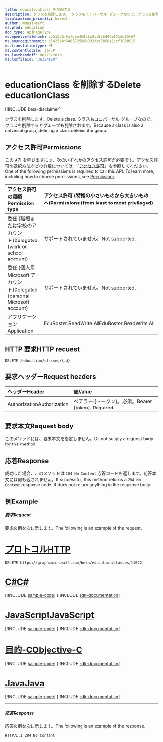 ```yaml
---
title: educationClass を削除する
description: クラスを削除します。 クラスもユニバーサル グループなので、クラスを削除するとグループも削除されます。
localization_priority: Normal
author: mmast-msft
ms.prod: education
doc_type: apiPageType
ms.openlocfilehash: bb212d2f6afbba436c1e3cb5c6d59e591db336b7
ms.sourcegitcommit: b5425ebf648572569b032ded5b56e1dcf3830515
ms.translationtype: MT
ms.contentlocale: ja-JP
ms.lasthandoff: 08/13/2019
ms.locfileid: "36324180"
---
```

# <a name="delete-educationclass"></a><span data-ttu-id="c1319-104">educationClass を削除する</span><span class="sxs-lookup"><span data-stu-id="c1319-104">Delete educationClass</span></span>

[!INCLUDE [beta-disclaimer](../../includes/beta-disclaimer.md)]

<span data-ttu-id="c1319-105">クラスを削除します。</span><span class="sxs-lookup"><span data-stu-id="c1319-105">Delete a class.</span></span> <span data-ttu-id="c1319-106">クラスもユニバーサル グループなので、クラスを削除するとグループも削除されます。</span><span class="sxs-lookup"><span data-stu-id="c1319-106">Because a class is also a universal group, deleting a class deletes the group.</span></span>

## <a name="permissions"></a><span data-ttu-id="c1319-107">アクセス許可</span><span class="sxs-lookup"><span data-stu-id="c1319-107">Permissions</span></span>
<span data-ttu-id="c1319-p103">この API を呼び出すには、次のいずれかのアクセス許可が必要です。アクセス許可の選択方法などの詳細については、「[アクセス許可](/graph/permissions-reference)」を参照してください。</span><span class="sxs-lookup"><span data-stu-id="c1319-p103">One of the following permissions is required to call this API. To learn more, including how to choose permissions, see [Permissions](/graph/permissions-reference).</span></span>

|<span data-ttu-id="c1319-110">アクセス許可の種類</span><span class="sxs-lookup"><span data-stu-id="c1319-110">Permission type</span></span>      | <span data-ttu-id="c1319-111">アクセス許可 (特権の小さいものから大きいものへ)</span><span class="sxs-lookup"><span data-stu-id="c1319-111">Permissions (from least to most privileged)</span></span>              |
|:--------------------|:---------------------------------------------------------|
|<span data-ttu-id="c1319-112">委任 (職場または学校のアカウント)</span><span class="sxs-lookup"><span data-stu-id="c1319-112">Delegated (work or school account)</span></span> |  <span data-ttu-id="c1319-113">サポートされていません。</span><span class="sxs-lookup"><span data-stu-id="c1319-113">Not supported.</span></span>  |
|<span data-ttu-id="c1319-114">委任 (個人用 Microsoft アカウント)</span><span class="sxs-lookup"><span data-stu-id="c1319-114">Delegated (personal Microsoft account)</span></span> |  <span data-ttu-id="c1319-115">サポートされていません。</span><span class="sxs-lookup"><span data-stu-id="c1319-115">Not supported.</span></span>  |
|<span data-ttu-id="c1319-116">アプリケーション</span><span class="sxs-lookup"><span data-stu-id="c1319-116">Application</span></span> | <span data-ttu-id="c1319-117">EduRoster.ReadWrite.All</span><span class="sxs-lookup"><span data-stu-id="c1319-117">EduRoster.ReadWrite.All</span></span> | 

## <a name="http-request"></a><span data-ttu-id="c1319-118">HTTP 要求</span><span class="sxs-lookup"><span data-stu-id="c1319-118">HTTP request</span></span>
<!-- { "blockType": "ignored" } -->
```http
DELETE /education/classes/{id}

```
## <a name="request-headers"></a><span data-ttu-id="c1319-119">要求ヘッダー</span><span class="sxs-lookup"><span data-stu-id="c1319-119">Request headers</span></span>
| <span data-ttu-id="c1319-120">ヘッダー</span><span class="sxs-lookup"><span data-stu-id="c1319-120">Header</span></span>       | <span data-ttu-id="c1319-121">値</span><span class="sxs-lookup"><span data-stu-id="c1319-121">Value</span></span> |
|:---------------|:--------|
| <span data-ttu-id="c1319-122">Authorization</span><span class="sxs-lookup"><span data-stu-id="c1319-122">Authorization</span></span>  | <span data-ttu-id="c1319-p104">ベアラー {トークン}。必須。</span><span class="sxs-lookup"><span data-stu-id="c1319-p104">Bearer {token}. Required.</span></span>  |

## <a name="request-body"></a><span data-ttu-id="c1319-125">要求本文</span><span class="sxs-lookup"><span data-stu-id="c1319-125">Request body</span></span>
<span data-ttu-id="c1319-126">このメソッドには、要求本文を指定しません。</span><span class="sxs-lookup"><span data-stu-id="c1319-126">Do not supply a request body for this method.</span></span>


## <a name="response"></a><span data-ttu-id="c1319-127">応答</span><span class="sxs-lookup"><span data-stu-id="c1319-127">Response</span></span>
<span data-ttu-id="c1319-p105">成功した場合、このメソッドは `204 No Content` 応答コードを返します。応答本文には何も返されません。</span><span class="sxs-lookup"><span data-stu-id="c1319-p105">If successful, this method returns a `204 No Content` response code. It does not return anything in the response body.</span></span>

## <a name="example"></a><span data-ttu-id="c1319-130">例</span><span class="sxs-lookup"><span data-stu-id="c1319-130">Example</span></span>
##### <a name="request"></a><span data-ttu-id="c1319-131">要求</span><span class="sxs-lookup"><span data-stu-id="c1319-131">Request</span></span>
<span data-ttu-id="c1319-132">要求の例を次に示します。</span><span class="sxs-lookup"><span data-stu-id="c1319-132">The following is an example of the request.</span></span>

# <a name="httptabhttp"></a>[<span data-ttu-id="c1319-133">プロトコル</span><span class="sxs-lookup"><span data-stu-id="c1319-133">HTTP</span></span>](#tab/http)
<!-- {
  "blockType": "request",
  "name": "delete_educationclass"
}-->
```http
DELETE https://graph.microsoft.com/beta/education/classes/11022
```
# <a name="ctabcsharp"></a>[<span data-ttu-id="c1319-134">C#</span><span class="sxs-lookup"><span data-stu-id="c1319-134">C#</span></span>](#tab/csharp)
[!INCLUDE [sample-code](../includes/snippets/csharp/delete-educationclass-csharp-snippets.md)]
[!INCLUDE [sdk-documentation](../includes/snippets/snippets-sdk-documentation-link.md)]

# <a name="javascripttabjavascript"></a>[<span data-ttu-id="c1319-135">JavaScript</span><span class="sxs-lookup"><span data-stu-id="c1319-135">JavaScript</span></span>](#tab/javascript)
[!INCLUDE [sample-code](../includes/snippets/javascript/delete-educationclass-javascript-snippets.md)]
[!INCLUDE [sdk-documentation](../includes/snippets/snippets-sdk-documentation-link.md)]

# <a name="objective-ctabobjc"></a>[<span data-ttu-id="c1319-136">目的-C</span><span class="sxs-lookup"><span data-stu-id="c1319-136">Objective-C</span></span>](#tab/objc)
[!INCLUDE [sample-code](../includes/snippets/objc/delete-educationclass-objc-snippets.md)]
[!INCLUDE [sdk-documentation](../includes/snippets/snippets-sdk-documentation-link.md)]

# <a name="javatabjava"></a>[<span data-ttu-id="c1319-137">Java</span><span class="sxs-lookup"><span data-stu-id="c1319-137">Java</span></span>](#tab/java)
[!INCLUDE [sample-code](../includes/snippets/java/delete-educationclass-java-snippets.md)]
[!INCLUDE [sdk-documentation](../includes/snippets/snippets-sdk-documentation-link.md)]

---

##### <a name="response"></a><span data-ttu-id="c1319-138">応答</span><span class="sxs-lookup"><span data-stu-id="c1319-138">Response</span></span>
<span data-ttu-id="c1319-139">応答の例を次に示します。</span><span class="sxs-lookup"><span data-stu-id="c1319-139">The following is an example of the response.</span></span> 

<!-- {
  "blockType": "response",
  "truncated": true
} -->
```http
HTTP/1.1 204 No Content
```

<!-- uuid: 8fcb5dbc-d5aa-4681-8e31-b001d5168d79
2015-10-25 14:57:30 UTC -->
<!--
{
  "type": "#page.annotation",
  "description": "Delete educationClass",
  "keywords": "",
  "section": "documentation",
  "tocPath": "",
  "suppressions": [
  ]
}
-->
